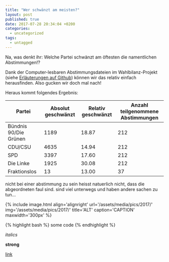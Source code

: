 ```yaml
---
title: "Wer schwänzt am meisten?"
layout: post
published: true
date: 2017-07-28 20:34:04 +0200
categories:
  - uncategorized
tags:
  - untagged
---
```


Na, was denkt ihr: Welche Partei schwänzt am öftesten die namentlichen Abstimmungen!?

Dank der Computer-lesbaren Abstimmungsdateien im Wahlbilanz-Projekt (siehe [Erläuterungen auf Github](https://github.com/wahlbilanz/wahlbilanz.de/tree/master/abstimmungen#readme)) können wir das relativ einfach herausfinden.
Also gucken wir doch mal nach!







Heraus kommt folgendes Ergebnis:

| Partei | Absolut geschwänzt | Relativ geschwänzt | Anzahl teilgenommene Abstimmungen |
| ------ | ------------------ | ------------------ | --------------------------------- |
| Bündnis 90/Die Grünen | 1189 | 18.87 | 212|
| CDU/CSU | 4635 | 14.94 | 212 |
| SPD | 3397 | 17.60 | 212 |
| Die Linke | 1925 | 30.08 | 212 |
| Fraktionslos | 13 | 13.00 | 37 |




nicht bei einer abstimmung zu sein heisst natuerlich nicht, dass die abgeordneten faul sind.
sind viel unterwegs und haben andere sachen zu tun...




{% include image.html align='alignright' url='/assets/media/pics/2017/' img='/assets/media/pics/2017/' title='ALT' caption='CAPTION' maxwidth='300px' %}

{% highlight bash %}
some code
{% endhighlight %}

*italics*

**strong**

[link](url)


